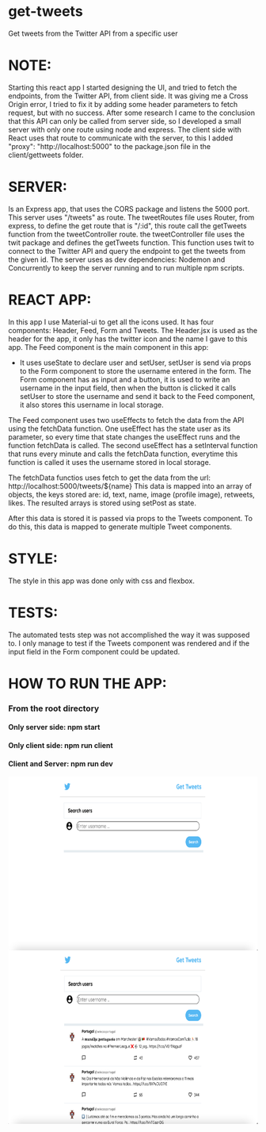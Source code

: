 # get-tweets
Get tweets from the Twitter API from a specific user

# NOTE:
Starting this react app I started designing the UI, and tried to fetch the endpoints, from the Twitter API, from client side.
It was giving me a Cross Origin error, I tried to fix it by adding some header parameters to fetch request, but with no success.
After some research I came to the conclusion that this API can only be called from server side, so I developed a small server with only one route using node and express.
The client side with React uses that route to communicate with the server, to this I added "proxy": "http://localhost:5000" to the package.json file in the client/gettweets folder.

# SERVER: 
Is an Express app, that uses the CORS package and listens the 5000 port.
This server uses "/tweets" as route.
The tweetRoutes file uses Router, from express, to define the get route that is "/:id", this route call the getTweets function from the tweetController route.
the tweetController file uses the twit package and defines the getTweets function. This function uses twit to connect to the Twitter API and query the endpoint to get the tweets from the given id.
The server uses as dev dependencies: Nodemon and Concurrently to keep the server running and to run multiple npm scripts.

# REACT APP:
In this app I use Material-ui to get all the icons used.
It has four components: Header, Feed, Form and Tweets.
The Header.jsx is used as the header for the app, it only has the twitter icon and the name I gave to this app.
The Feed component is the main component in this app:
- It uses useState to declare user and setUser, setUser is send via props to the Form component to store the username entered in the form.
The Form component has as input and a button, it is used to write an username in the input field, then when the button is clicked it calls setUser to store the username and send it back to the Feed component, it also stores this username in local storage.

The Feed component uses two useEffects to fetch the data from the API using the fetchData function.
One useEffect has the state user as its parameter, so every time that state changes the useEffect runs and the function fetchData is called.
The second useEffect has a setInterval function that runs every minute and calls the fetchData function, everytime this function is called it uses the username stored in local storage.

The fetchData functios uses fetch to get the data from the url: http://localhost:5000/tweets/${name}
This data is mapped into an array of objects, the keys stored are: id, text, name, image (profile image), retweets, likes.
The resulted arrays is stored using setPost as state.

After this data is stored it is passed via props to the Tweets component.
To do this, this data is mapped to generate multiple Tweet components.

# STYLE:
The style in this app was done only with css and flexbox.

# TESTS:
The automated tests step was not accomplished the way it was supposed to.
I only manage to test if the Tweets component was rendered and if the input field in the Form component could be updated.

# HOW TO RUN THE APP:
### From the root directory
#### Only server side: npm start
#### Only client side: npm run client
#### Client and Server: npm run dev

<img align="center" src="https://raw.githubusercontent.com/pedroalves91/get-tweets/master/1.png?token=AFOHDPB3BQHPOAV2YBIGLZ3ACXGWM" alt="app1" width=550px height=350px/>
<img align="center" src="https://raw.githubusercontent.com/pedroalves91/get-tweets/master/2.png?token=AFOHDPDRCVQWURYPBN6SUPLACXG7Y" alt="app2" width=550px height=350px/>
